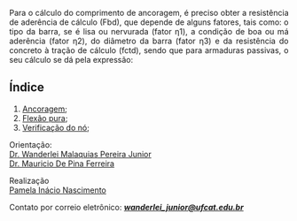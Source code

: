 <p align="justify">
Para o cálculo do comprimento de ancoragem, é preciso obter a resistência de aderência de cálculo (Fbd), que depende de alguns fatores, tais como: o tipo da barra, se é lisa ou nervurada (fator η1), a condição de boa ou má aderência (fator η2), do diâmetro da barra (fator η3) e da resistência do concreto à tração de cálculo (fctd), sendo que para armaduras passivas, o seu cálculo se dá pela expressão: 
</p> 

<h2>Índice</h2>

1. [Ancoragem](https://wmpjrufg.github.io/2122ICPINASCIMENTO/ANCORAGEM/ANCORAGEM.html);
1. [Flexão pura](https://wmpjrufg.github.io/2122ICPINASCIMENTO/FPURA.html);
1. [Verificação do nó](https://wmpjrufg.github.io/2122ICPINASCIMENTO/BIELANO.html);

Orientação:  
[Dr. Wanderlei Malaquias Pereira Junior](http://lattes.cnpq.br/2268506213083114)  
[Dr. Mauricio De Pina Ferreira](http://lattes.cnpq.br/4242041552985485)   

Realização  
[Pamela Inácio Nascimento]()  

Contato por correio eletrônico: _**wanderlei_junior@ufcat.edu.br**_
